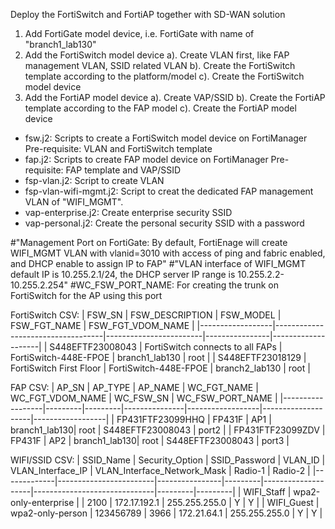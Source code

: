 Deploy the FortiSwitch and FortiAP together with SD-WAN solution

1. Add FortiGate model device, i.e. FortiGate with name of "branch1_lab130"
2. Add the FortiSwitch model device
   a). Create VLAN first, like FAP management VLAN, SSID related VLAN
   b). Create the FortiSwitch template according to the platform/model
   c). Create the FortiSwitch model device
3. Add the FortiAP model device
   a). Create VAP/SSID
   b). Create the FortiAP template according to the FAP model
   c). Create the FortiAP model device


- fsw.j2: Scripts to create a FortiSwitch model device on FortiManager
  Pre-requisite: VLAN and FortiSwitch template
- fap.j2: Scripts to create FAP model device on FortiManager
  Pre-requisite: FAP template and VAP/SSID
- fsp-vlan.j2: Script to create VLAN
- fsp-vlan-wifi-mgmt.j2: Script to creat the dedicated FAP management VLAN of "WIFI_MGMT". 
- vap-enterprise.j2: Create enterprise security SSID
- vap-personal.j2: Create the personal security SSID with a password

#"Management Port on FortiGate: By default, FortiEnage will create WIFI_MGMT VLAN with vlanid=3010 with access of ping and fabric enabled, and DHCP enable to assign IP to FAP"
#"VLAN interface of WIFI_MGMT default IP is 10.255.2.1/24, the DHCP server IP range is 10.255.2.2-10.255.2.254"
#WC_FSW_PORT_NAME: For creating the trunk on FortiSwitch for the AP using this port

FortiSwitch CSV:
| FSW_SN           | FSW_DESCRIPTION                   | FSW_MODEL             | FSW_FGT_NAME   | FSW_FGT_VDOM_NAME |
|------------------|-----------------------------------|------------------------|----------------|--------------------|
| S448EFTF23008043 | FortiSwitch connects to all FAPs  | FortiSwitch-448E-FPOE | branch1_lab130 | root               |
| S448EFTF23018129 | FortiSwitch First Floor           | FortiSwitch-448E-FPOE | branch2_lab130 | root               |

FAP CSV:
| AP_SN            | AP_TYPE | AP_NAME | WC_FGT_NAME   | WC_FGT_VDOM_NAME | WC_FSW_SN         | WC_FSW_PORT_NAME |
|------------------|---------|---------|---------------|------------------|--------------------|------------------|
| FP431FTF23099HHQ | FP431F  | AP1     | branch1_lab130| root             | S448EFTF23008043   | port2            |
| FP431FTF23099ZDV | FP431F  | AP2     | branch1_lab130| root             | S448EFTF23008043   | port3            |

WIFI/SSID CSV:
| SSID_Name   | Security_Option       | SSID_Password | VLAN_ID | VLAN_Interface_IP | VLAN_Interface_Network_Mask | Radio-1 | Radio-2 |
|-------------|------------------------|----------------|---------|--------------------|------------------------------|---------|---------|
| WIFI_Staff  | wpa2-only-enterprise   |                | 2100    | 172.17.192.1       | 255.255.255.0                | Y       | Y       |
| WIFI_Guest  | wpa2-only-person       | 123456789      | 3966    | 172.21.64.1        | 255.255.255.0                | Y       | Y       |
